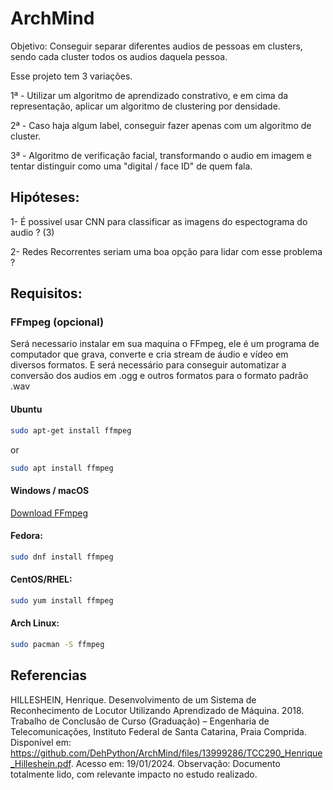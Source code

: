 # ArchMind

Objetivo: Conseguir separar diferentes audios de pessoas em clusters, sendo cada cluster todos os audios daquela pessoa.

Esse projeto tem 3 variações.

1ª - Utilizar um algoritmo de aprendizado constrativo, e em cima da representação, aplicar um algoritmo de clustering por densidade.

2ª - Caso haja algum label, conseguir fazer apenas com um algoritmo de cluster.

3ª - Algoritmo de verificação facial, transformando o audio em imagem e tentar distinguir como uma "digital / face ID" de quem fala.

## Hipóteses:

1- É possivel usar CNN para classificar as imagens do espectograma do audio ? (3)

2- Redes Recorrentes seriam uma boa opção para lidar com esse problema ?

## Requisitos:
### FFmpeg (opcional)
Será necessario instalar em sua maquina o FFmpeg, ele é um programa de computador que grava, converte e cria stream de áudio e vídeo em diversos formatos. E será necessário para conseguir automatizar a conversão dos audios em .ogg e outros formatos para o formato padrão .wav 

#### Ubuntu
```bash
sudo apt-get install ffmpeg
```
or

```bash
sudo apt install ffmpeg
```
#### Windows / macOS
[Download FFmpeg](https://ffmpeg.org/download.html)

#### Fedora:

```bash
sudo dnf install ffmpeg
```

#### CentOS/RHEL:

```bash
sudo yum install ffmpeg
```

#### Arch Linux:

```bash
sudo pacman -S ffmpeg
```

## Referencias

HILLESHEIN, Henrique. Desenvolvimento de um Sistema de Reconhecimento de Locutor Utilizando Aprendizado de Máquina. 2018. Trabalho de Conclusão de Curso (Graduação) – Engenharia de Telecomunicações, Instituto Federal de Santa
Catarina, Praia Comprida. Disponível em: <https://github.com/DehPython/ArchMind/files/13999286/TCC290_Henrique_Hilleshein.pdf>. Acesso em: 19/01/2024. Observação: Documento totalmente lido, com relevante impacto no estudo realizado.
